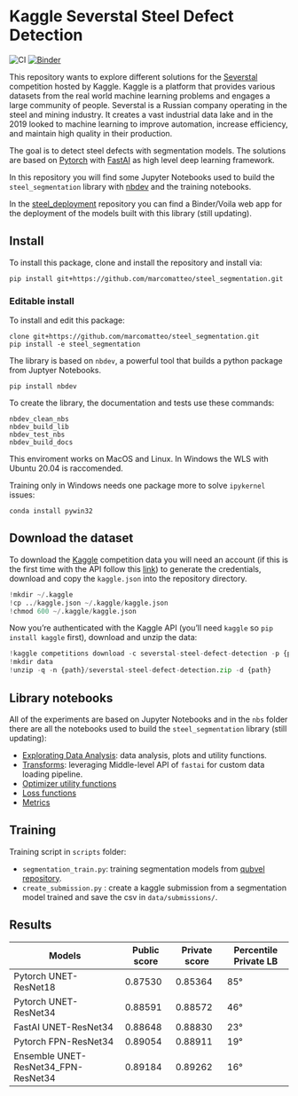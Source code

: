 # Kaggle Severstal Steel Defect Detection


<!-- WARNING: THIS FILE WAS AUTOGENERATED! DO NOT EDIT! -->

![CI](https://github.com/marcomatteo/steel_segmentation/workflows/CI/badge.svg?branch=master)
[![Binder](https://mybinder.org/badge_logo.svg)](https://mybinder.org/v2/gh/marcomatteo/steel_deployment/HEAD?urlpath=%2Fvoila%2Frender%2Fsteel_deploy.ipynb)

This repository wants to explore different solutions for the
[Severstal](https://www.kaggle.com/c/severstal-steel-defect-detection/overview)
competition hosted by Kaggle. Kaggle is a platform that provides various
datasets from the real world machine learning problems and engages a
large community of people. Severstal is a Russian company operating in
the steel and mining industry. It creates a vast industrial data lake
and in the 2019 looked to machine learning to improve automation,
increase efficiency, and maintain high quality in their production.

The goal is to detect steel defects with segmentation models. The
solutions are based on
[Pytorch](https://pytorch.org/get-started/locally/) with
[FastAI](https://docs.fast.ai/#Installing) as high level deep learning
framework.

In this repository you will find some Jupyter Notebooks used to build
the `steel_segmentation` library with [nbdev](https://nbdev.fast.ai/)
and the training notebooks.

In the
[steel_deployment](https://github.com/marcomatteo/steel_deployment)
repository you can find a Binder/Voila web app for the deployment of the
models built with this library (still updating).

## Install

To install this package, clone and install the repository and install
via:

    pip install git+https://github.com/marcomatteo/steel_segmentation.git

### Editable install

To install and edit this package:

    clone git+https://github.com/marcomatteo/steel_segmentation.git
    pip install -e steel_segmentation

The library is based on `nbdev`, a powerful tool that builds a python
package from Juptyer Notebooks.

    pip install nbdev

To create the library, the documentation and tests use these commands:

    nbdev_clean_nbs
    nbdev_build_lib
    nbdev_test_nbs
    nbdev_build_docs

This enviroment works on MacOS and Linux. In Windows the WLS with Ubuntu
20.04 is raccomended.

Training only in Windows needs one package more to solve `ipykernel`
issues:

    conda install pywin32

## Download the dataset

To download the [Kaggle](https://www.kaggle.com/) competition data you
will need an account (if this is the first time with the API follow this
[link](https://github.com/Kaggle/kaggle-api)) to generate the
credentials, download and copy the `kaggle.json` into the repository
directory.

``` python
!mkdir ~/.kaggle
!cp ../kaggle.json ~/.kaggle/kaggle.json
!chmod 600 ~/.kaggle/kaggle.json
```

Now you’re authenticated with the Kaggle API (you’ll need `kaggle` so
`pip install kaggle` first), download and unzip the data:

``` python
!kaggle competitions download -c severstal-steel-defect-detection -p {path}
!mkdir data
!unzip -q -n {path}/severstal-steel-defect-detection.zip -d {path}
```

## Library notebooks

All of the experiments are based on Jupyter Notebooks and in the `nbs`
folder there are all the notebooks used to build the
`steel_segmentation` library (still updating):

- [Explorating Data
  Analysis](https://marcomatteo.github.io/steel_segmentation/eda.html):
  data analysis, plots and utility functions.
- [Transforms](https://marcomatteo.github.io/steel_segmentation/transforms.html):
  leveraging Middle-level API of `fastai` for custom data loading
  pipeline.
- [Optimizer utility
  functions](https://marcomatteo.github.io/steel_segmentation/optimizer.html)
- [Loss
  functions](https://marcomatteo.github.io/steel_segmentation/loss.html)
- [Metrics](https://marcomatteo.github.io/steel_segmentation/metrics.html)

## Training

Training script in `scripts` folder:

- `segmentation_train.py`: training segmentation models from [qubvel
  repository](https://github.com/qubvel/segmentation_models.pytorch).
- `create_submission.py` : create a kaggle submission from a
  segmentation model trained and save the csv in `data/submissions/`.

## Results

<table>
<thead>
<tr>
<th>Models</th>
<th>Public score</th>
<th>Private score</th>
<th>Percentile Private LB</th>
</tr>
</thead>
<tbody>
<tr>
<td>Pytorch UNET-ResNet18</td>
<td>0.87530</td>
<td>0.85364</td>
<td>85°</td>
</tr>
<tr>
<td>Pytorch UNET-ResNet34</td>
<td>0.88591</td>
<td>0.88572</td>
<td>46°</td>
</tr>
<tr>
<td>FastAI UNET-ResNet34</td>
<td>0.88648</td>
<td>0.88830</td>
<td>23°</td>
</tr>
<tr>
<td>Pytorch FPN-ResNet34</td>
<td>0.89054</td>
<td>0.88911</td>
<td>19°</td>
</tr>
<tr>
<td>Ensemble UNET-ResNet34_FPN-ResNet34</td>
<td>0.89184</td>
<td>0.89262</td>
<td>16°</td>
</tr>
</tbody>
</table>
